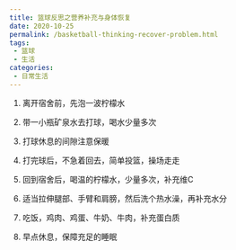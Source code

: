 ```yaml
---
title: 篮球反思之营养补充与身体恢复
date: 2020-10-25
permalink: /basketball-thinking-recover-problem.html
tags:
 - 篮球
 - 生活 
categories:
 - 日常生活
---
```




  1. 离开宿舍前，先泡一波柠檬水

  2. 带一小瓶矿泉水去打球，喝水少量多次

  3. 打球休息的间隙注意保暖

  4. 打完球后，不急着回去，简单投篮，操场走走

  5. 回到宿舍后，喝温的柠檬水，少量多次，补充维C

  6. 适当拉伸腿部、手臂和肩膀，然后洗个热水澡，再补充水分

  7. 吃饭，鸡肉、鸡蛋、牛奶、牛肉，补充蛋白质

  8. 早点休息，保障充足的睡眠


